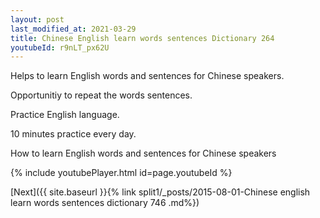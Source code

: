 ```yaml
---
layout: post
last_modified_at: 2021-03-29
title: Chinese English learn words sentences Dictionary 264 
youtubeId: r9nLT_px62U
---
```

 
 
Helps to learn English words and sentences for Chinese speakers.

Opportunitiy to repeat the words sentences. 

Practice English language. 
 
10 minutes practice every day. 
 
How to learn English words and sentences for Chinese speakers 
 
{% include youtubePlayer.html id=page.youtubeId %}
 
 
[Next]({{ site.baseurl }}{% link  split1/_posts/2015-08-01-Chinese english learn words sentences dictionary 746 .md%})
 
